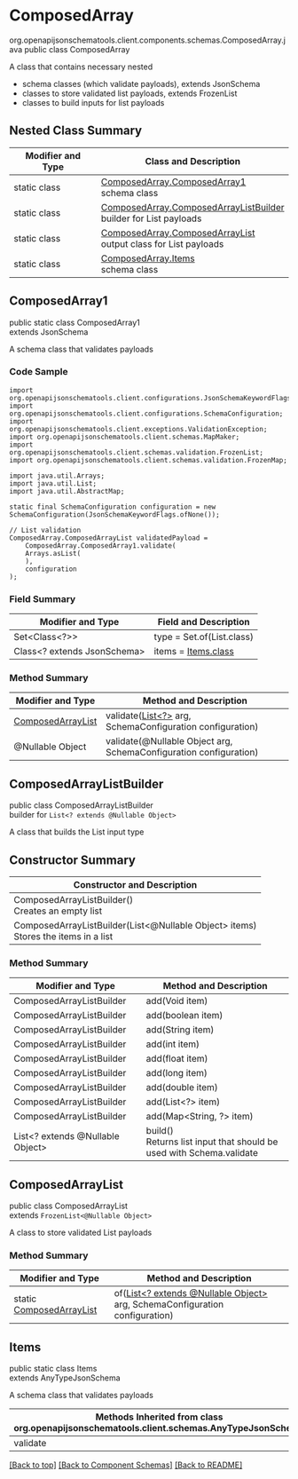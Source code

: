 # ComposedArray
org.openapijsonschematools.client.components.schemas.ComposedArray.java
public class ComposedArray

A class that contains necessary nested
- schema classes (which validate payloads), extends JsonSchema
- classes to store validated list payloads, extends FrozenList
- classes to build inputs for list payloads

## Nested Class Summary
| Modifier and Type | Class and Description |
| ----------------- | ---------------------- |
| static class | [ComposedArray.ComposedArray1](#composedarray1)<br> schema class |
| static class | [ComposedArray.ComposedArrayListBuilder](#composedarraylistbuilder)<br> builder for List payloads |
| static class | [ComposedArray.ComposedArrayList](#composedarraylist)<br> output class for List payloads |
| static class | [ComposedArray.Items](#items)<br> schema class |

## ComposedArray1
public static class ComposedArray1<br>
extends JsonSchema

A schema class that validates payloads

### Code Sample
```
import org.openapijsonschematools.client.configurations.JsonSchemaKeywordFlags;
import org.openapijsonschematools.client.configurations.SchemaConfiguration;
import org.openapijsonschematools.client.exceptions.ValidationException;
import org.openapijsonschematools.client.schemas.MapMaker;
import org.openapijsonschematools.client.schemas.validation.FrozenList;
import org.openapijsonschematools.client.schemas.validation.FrozenMap;

import java.util.Arrays;
import java.util.List;
import java.util.AbstractMap;

static final SchemaConfiguration configuration = new SchemaConfiguration(JsonSchemaKeywordFlags.ofNone());

// List validation
ComposedArray.ComposedArrayList validatedPayload =
    ComposedArray.ComposedArray1.validate(
    Arrays.asList(
    ),
    configuration
);
```

### Field Summary
| Modifier and Type | Field and Description |
| ----------------- | ---------------------- |
| Set<Class<?>> | type = Set.of(List.class) |
| Class<? extends JsonSchema> | items = [Items.class](#items) |

### Method Summary
| Modifier and Type | Method and Description |
| ----------------- | ---------------------- |
| [ComposedArrayList](#composedarraylist) | validate([List<?>](#composedarraylistbuilder) arg, SchemaConfiguration configuration) |
| @Nullable Object | validate(@Nullable Object arg, SchemaConfiguration configuration) |
## ComposedArrayListBuilder
public class ComposedArrayListBuilder<br>
builder for `List<? extends @Nullable Object>`

A class that builds the List input type

## Constructor Summary
| Constructor and Description |
| --------------------------- |
| ComposedArrayListBuilder()<br>Creates an empty list |
| ComposedArrayListBuilder(List<@Nullable Object> items)<br>Stores the items in a list |

### Method Summary
| Modifier and Type | Method and Description |
| ----------------- | ---------------------- |
| ComposedArrayListBuilder | add(Void item) |
| ComposedArrayListBuilder | add(boolean item) |
| ComposedArrayListBuilder | add(String item) |
| ComposedArrayListBuilder | add(int item) |
| ComposedArrayListBuilder | add(float item) |
| ComposedArrayListBuilder | add(long item) |
| ComposedArrayListBuilder | add(double item) |
| ComposedArrayListBuilder | add(List<?> item) |
| ComposedArrayListBuilder | add(Map<String, ?> item) |
| List<? extends @Nullable Object> | build()<br>Returns list input that should be used with Schema.validate |

## ComposedArrayList
public class ComposedArrayList<br>
extends `FrozenList<@Nullable Object>`

A class to store validated List payloads

### Method Summary
| Modifier and Type | Method and Description |
| ----------------- | ---------------------- |
| static [ComposedArrayList](#composedarraylist) | of([List<? extends @Nullable Object>](#composedarraylistbuilder) arg, SchemaConfiguration configuration) |

## Items
public static class Items<br>
extends AnyTypeJsonSchema

A schema class that validates payloads

| Methods Inherited from class org.openapijsonschematools.client.schemas.AnyTypeJsonSchema |
| ------------------------------------------------------------------ |
| validate                                                           |

[[Back to top]](#top) [[Back to Component Schemas]](../../../README.md#Component-Schemas) [[Back to README]](../../../README.md)
